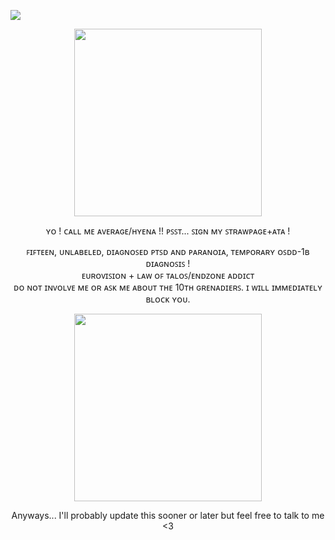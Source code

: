 
![](https://komarev.com/ghpvc/?username=AverageVaeb&color=lightgrey&label= ⛏Competitors )

<p align="center">
<img src="https://i.pinimg.com/736x/f0/45/f7/f045f7a5dfff4eb1f070f67a8ae79cac.jpg" width=300 height=300>
</p>



<div align="center">
ʏᴏ ! ᴄᴀʟʟ ᴍᴇ ᴀᴠᴇʀᴀɢᴇ/ʜʏᴇɴᴀ !! ᴘꜱꜱᴛ... ꜱɪɢɴ ᴍʏ ꜱᴛʀᴀᴡᴘᴀɢᴇ+ᴀᴛᴀ !

<p/>
  
<div align="center">
ꜰɪꜰᴛᴇᴇɴ, ᴜɴʟᴀʙᴇʟᴇᴅ, ᴅɪᴀɢɴᴏꜱᴇᴅ ᴘᴛꜱᴅ ᴀɴᴅ ᴘᴀʀᴀɴᴏɪᴀ, ᴛᴇᴍᴘᴏʀᴀʀʏ ᴏꜱᴅᴅ-1ʙ ᴅɪᴀɢɴᴏꜱɪꜱ !
  
<div align="center">
ᴇᴜʀᴏᴠɪꜱɪᴏɴ + ʟᴀᴡ ᴏꜰ ᴛᴀʟᴏꜱ/ᴇɴᴅᴢᴏɴᴇ ᴀᴅᴅɪᴄᴛ
  
<div align="center">
ᴅᴏ ɴᴏᴛ ɪɴᴠᴏʟᴠᴇ ᴍᴇ ᴏʀ ᴀꜱᴋ ᴍᴇ ᴀʙᴏᴜᴛ ᴛʜᴇ 10ᴛʜ ɢʀᴇɴᴀᴅɪᴇʀꜱ. ɪ ᴡɪʟʟ ɪᴍᴍᴇᴅɪᴀᴛᴇʟʏ ʙʟᴏᴄᴋ ʏᴏᴜ.

<div align="center">


<p align="center">
<img src="https://images-wixmp-ed30a86b8c4ca887773594c2.wixmp.com/f/abe0290f-818c-4165-8053-fe76f7547091/diq3uwt-27c5d973-8778-40ba-b30b-6d1890f4daaf.png?token=eyJ0eXAiOiJKV1QiLCJhbGciOiJIUzI1NiJ9.eyJzdWIiOiJ1cm46YXBwOjdlMGQxODg5ODIyNjQzNzNhNWYwZDQxNWVhMGQyNmUwIiwiaXNzIjoidXJuOmFwcDo3ZTBkMTg4OTgyMjY0MzczYTVmMGQ0MTVlYTBkMjZlMCIsIm9iaiI6W1t7InBhdGgiOiJcL2ZcL2FiZTAyOTBmLTgxOGMtNDE2NS04MDUzLWZlNzZmNzU0NzA5MVwvZGlxM3V3dC0yN2M1ZDk3My04Nzc4LTQwYmEtYjMwYi02ZDE4OTBmNGRhYWYucG5nIn1dXSwiYXVkIjpbInVybjpzZXJ2aWNlOmZpbGUuZG93bmxvYWQiXX0._E9EXqdkgWv0Rs4YpibGHIKOuuBYRonediWtN2WadXA" width=300 height=300>


<div align="center">
Anyways... I'll probably update this sooner or later but feel free to talk to me <3
